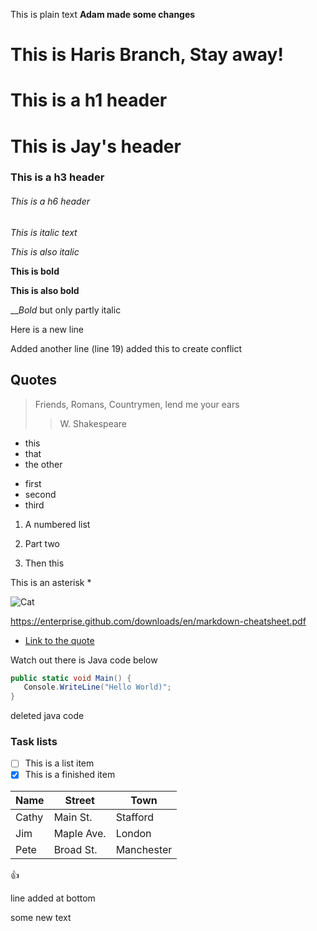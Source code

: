 
This is plain text **Adam made some changes**


# This is Haris Branch, Stay away!
# This is a h1 header
# This is Jay's header

### This is a h3 header

###### This is a h6 header

*This is italic text*

_This is also italic_

**This is bold**

__This is also bold__

__*Bold* but only partly italic

Here is a new line

Added another line (line 19)
added this to create conflict
## Quotes

> Friends, Romans, Countrymen, lend me your ears
>> W. Shakespeare

* this 
* that 
* the other

- first
- second
- third

1. A numbered list
2. Part two

4. Then this

This is an asterisk \*

![Cat](https://cdn2.thecatapi.com/images/CvzKRRFZC.jpg)

https://enterprise.github.com/downloads/en/markdown-cheatsheet.pdf

- [Link to the quote](#quote)

Watch out there is Java code below

```csharp
public static void Main() {
   Console.WriteLine("Hello World)";
}
```

deleted java code

### Task lists
- [ ] This is a list item
- [x] This is a finished item

Name      |   Street   |  Town
----------|--------|-------------
Cathy     | Main St.   | Stafford
Jim       | Maple Ave. | London
Pete | Broad St. | Manchester

:+1:
 <!-- This is the `Main` method  -->


line added at bottom

 some new text









